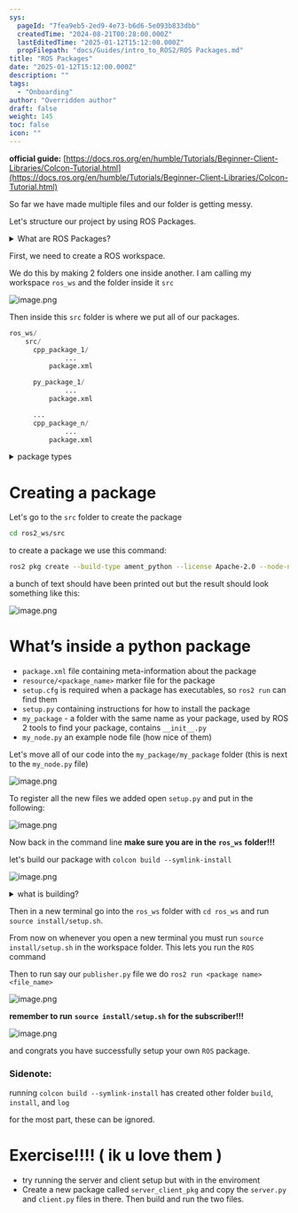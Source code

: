 ```yaml
---
sys:
  pageId: "7fea9eb5-2ed9-4e73-b6d6-5e093b833dbb"
  createdTime: "2024-08-21T00:28:00.000Z"
  lastEditedTime: "2025-01-12T15:12:00.000Z"
  propFilepath: "docs/Guides/intro_to_ROS2/ROS Packages.md"
title: "ROS Packages"
date: "2025-01-12T15:12:00.000Z"
description: ""
tags:
  - "Onboarding"
author: "Overridden author"
draft: false
weight: 145
toc: false
icon: ""
---
```


**official guide:** [https://docs.ros.org/en/humble/Tutorials/Beginner-Client-Libraries/Colcon-Tutorial.html](https://docs.ros.org/en/humble/Tutorials/Beginner-Client-Libraries/Colcon-Tutorial.html)

So far we have made multiple files and our folder is getting messy.

Let's structure our project by using ROS Packages.

<details>

<summary>What are ROS Packages?</summary>

ROS Packages are, as the name implies, packages of code that are highly sharable between ROS developers.

They consist of a folder, `package.xml` file, and source code

```python
      cpp_package_1/
		      ... imagine much code files here ..
          package.xml
```

</details>

First, we need to create a ROS workspace.

We do this by making 2 folders one inside another. I am calling my workspace `ros_ws` and the folder inside it `src`

![image.png](https://prod-files-secure.s3.us-west-2.amazonaws.com/d518164a-d88e-44d1-a4ee-3adb3bd8bce0/70706947-fd18-4537-a67b-e12946812d31/image.png?X-Amz-Algorithm=AWS4-HMAC-SHA256&X-Amz-Content-Sha256=UNSIGNED-PAYLOAD&X-Amz-Credential=ASIAZI2LB4663OIKVTOQ%2F20250206%2Fus-west-2%2Fs3%2Faws4_request&X-Amz-Date=20250206T061147Z&X-Amz-Expires=3600&X-Amz-Security-Token=IQoJb3JpZ2luX2VjED4aCXVzLXdlc3QtMiJHMEUCIDGyOv7Se7C%2FRd5LW71XiyvilbKLbJPU2PJroOpobWR1AiEAhG4lpAyzkUp%2FKf1XQy0P%2FDD7uXGT3FN7q9arXZiu7m4q%2FwMIVxAAGgw2Mzc0MjMxODM4MDUiDJooZtkoLkG3lsPFKircA1Ct4QGX9QwEbyMywvewnawzWaWUDvRCb%2F9RMKtx7ZvEbozcRuLE0jKzAHtsCOcXCRA0M6Dh3yE67RN38XG0Ew14tzZhxTTy%2BgacLaltyd%2Fi%2F8o3QyoMV56RHy%2BBfgXqMkrP6jtPa0aWRDARNrkKNTWiVofC2pHD1JtcEagUKoRHZjKgyiqlXFD%2BBz8M6HM%2ByG6beH9sr1dKUj2SNl3cvlA1t6JdvFXfvFD08vdXye8MNZnuJ81FlJBnvRyaGtdl9BzUAhK0dUr6%2F2qALYyE4UkUM7%2BMeAM3g%2BVEAizYYMQwCSDu2mwctu80qnQ7fHhe%2Bv5JIEiCqt582mX5qdcb0ReAfmiiTtWkt529RbnCniraWpMoZnqKHiMFpUrrzGo%2BqVhxnt%2B0hvZml%2BiW1REf4J5hKDgwBRS8oHHFLCXBp2gnZGyTsyrcYf23HWjpvAKas%2F7p0Tk2%2Bxde7cRw6kVRB5VGKNqpMMX2Al645u8mdFWbJ4yelcNJFMq6vK11bC5yLiee6Bh2ReZD9nQgCX5DS1VSYYlN6i%2FtckKvSWuVrWJkFMtunOzhT15O8pfZ1GGa6rZmA9g5Y2DiPAr1NqhWUjGs3jDILLeZd04FKjnwOvh9WSx%2FbtLcuc1hZa8tMPmbkb0GOqUBzMfN%2FZ5iLrUyVdBEvNfLd0m69EDpqXU92f5kKOkTaLzqtkJF8K5VsBB9MJAGciq43aKl%2Bjoeyc%2FkupPEAywY011BZo%2BCoiPYYGFLN4HfCL7pLIaMFEy6dQA5b%2FU%2BgMkCxfhGy2xOi6iNTK81mcnoOIIE2Cih3KVhrAk6zxZQa6%2FkeJZkFfHPSS6rsvm70kzWLVbGnyQbd1323GTq6HLNBOdGnfvL&X-Amz-Signature=077f8e3b91a2fb4936ff42ef221ebe3edf54e6980f07ce125c10604ae2458b25&X-Amz-SignedHeaders=host&x-id=GetObject)

Then inside this `src` folder is where we put all of our packages.

```python
ros_ws/
    src/
      cpp_package_1/
		      ...
          package.xml

      py_package_1/
		      ...
          package.xml

      ...
      cpp_package_n/
		      ...
          package.xml

```

<details>

<summary>package types</summary>

packages can be either `C++` or python.

the intern file structure is different for each but for this guide we will stick to creating python packages

</details>

# Creating a package

Let's go to the `src` folder to create the package

```bash
cd ros2_ws/src
```

to create a package we use this command:

```bash
ros2 pkg create --build-type ament_python --license Apache-2.0 --node-name my_node my_package
```

a bunch of text should have been printed out but the result should look something like this:

![image.png](https://prod-files-secure.s3.us-west-2.amazonaws.com/d518164a-d88e-44d1-a4ee-3adb3bd8bce0/e6cf1e3f-8512-4a3e-b131-079f800bf3e8/image.png?X-Amz-Algorithm=AWS4-HMAC-SHA256&X-Amz-Content-Sha256=UNSIGNED-PAYLOAD&X-Amz-Credential=ASIAZI2LB4663OIKVTOQ%2F20250206%2Fus-west-2%2Fs3%2Faws4_request&X-Amz-Date=20250206T061147Z&X-Amz-Expires=3600&X-Amz-Security-Token=IQoJb3JpZ2luX2VjED4aCXVzLXdlc3QtMiJHMEUCIDGyOv7Se7C%2FRd5LW71XiyvilbKLbJPU2PJroOpobWR1AiEAhG4lpAyzkUp%2FKf1XQy0P%2FDD7uXGT3FN7q9arXZiu7m4q%2FwMIVxAAGgw2Mzc0MjMxODM4MDUiDJooZtkoLkG3lsPFKircA1Ct4QGX9QwEbyMywvewnawzWaWUDvRCb%2F9RMKtx7ZvEbozcRuLE0jKzAHtsCOcXCRA0M6Dh3yE67RN38XG0Ew14tzZhxTTy%2BgacLaltyd%2Fi%2F8o3QyoMV56RHy%2BBfgXqMkrP6jtPa0aWRDARNrkKNTWiVofC2pHD1JtcEagUKoRHZjKgyiqlXFD%2BBz8M6HM%2ByG6beH9sr1dKUj2SNl3cvlA1t6JdvFXfvFD08vdXye8MNZnuJ81FlJBnvRyaGtdl9BzUAhK0dUr6%2F2qALYyE4UkUM7%2BMeAM3g%2BVEAizYYMQwCSDu2mwctu80qnQ7fHhe%2Bv5JIEiCqt582mX5qdcb0ReAfmiiTtWkt529RbnCniraWpMoZnqKHiMFpUrrzGo%2BqVhxnt%2B0hvZml%2BiW1REf4J5hKDgwBRS8oHHFLCXBp2gnZGyTsyrcYf23HWjpvAKas%2F7p0Tk2%2Bxde7cRw6kVRB5VGKNqpMMX2Al645u8mdFWbJ4yelcNJFMq6vK11bC5yLiee6Bh2ReZD9nQgCX5DS1VSYYlN6i%2FtckKvSWuVrWJkFMtunOzhT15O8pfZ1GGa6rZmA9g5Y2DiPAr1NqhWUjGs3jDILLeZd04FKjnwOvh9WSx%2FbtLcuc1hZa8tMPmbkb0GOqUBzMfN%2FZ5iLrUyVdBEvNfLd0m69EDpqXU92f5kKOkTaLzqtkJF8K5VsBB9MJAGciq43aKl%2Bjoeyc%2FkupPEAywY011BZo%2BCoiPYYGFLN4HfCL7pLIaMFEy6dQA5b%2FU%2BgMkCxfhGy2xOi6iNTK81mcnoOIIE2Cih3KVhrAk6zxZQa6%2FkeJZkFfHPSS6rsvm70kzWLVbGnyQbd1323GTq6HLNBOdGnfvL&X-Amz-Signature=9c8f0b79961094d3e66d2f6bba9d5b6c8b53017dcc12a23d21b1bb61974811fb&X-Amz-SignedHeaders=host&x-id=GetObject)

# What’s inside a python package

- `package.xml` file containing meta-information about the package
- `resource/<package_name>` marker file for the package
- `setup.cfg` is required when a package has executables, so `ros2 run` can find them
- `setup.py` containing instructions for how to install the package
- `my_package` - a folder with the same name as your package, used by ROS 2 tools to find your package, contains `__init__.py`
- `my_node.py` an example node file (how nice of them)

Let's move all of our code into the `my_package/my_package` folder (this is next to the `my_node.py` file)

![image.png](https://prod-files-secure.s3.us-west-2.amazonaws.com/d518164a-d88e-44d1-a4ee-3adb3bd8bce0/9ce58f11-0da9-4d3e-b86d-506a9685d378/image.png?X-Amz-Algorithm=AWS4-HMAC-SHA256&X-Amz-Content-Sha256=UNSIGNED-PAYLOAD&X-Amz-Credential=ASIAZI2LB4663OIKVTOQ%2F20250206%2Fus-west-2%2Fs3%2Faws4_request&X-Amz-Date=20250206T061147Z&X-Amz-Expires=3600&X-Amz-Security-Token=IQoJb3JpZ2luX2VjED4aCXVzLXdlc3QtMiJHMEUCIDGyOv7Se7C%2FRd5LW71XiyvilbKLbJPU2PJroOpobWR1AiEAhG4lpAyzkUp%2FKf1XQy0P%2FDD7uXGT3FN7q9arXZiu7m4q%2FwMIVxAAGgw2Mzc0MjMxODM4MDUiDJooZtkoLkG3lsPFKircA1Ct4QGX9QwEbyMywvewnawzWaWUDvRCb%2F9RMKtx7ZvEbozcRuLE0jKzAHtsCOcXCRA0M6Dh3yE67RN38XG0Ew14tzZhxTTy%2BgacLaltyd%2Fi%2F8o3QyoMV56RHy%2BBfgXqMkrP6jtPa0aWRDARNrkKNTWiVofC2pHD1JtcEagUKoRHZjKgyiqlXFD%2BBz8M6HM%2ByG6beH9sr1dKUj2SNl3cvlA1t6JdvFXfvFD08vdXye8MNZnuJ81FlJBnvRyaGtdl9BzUAhK0dUr6%2F2qALYyE4UkUM7%2BMeAM3g%2BVEAizYYMQwCSDu2mwctu80qnQ7fHhe%2Bv5JIEiCqt582mX5qdcb0ReAfmiiTtWkt529RbnCniraWpMoZnqKHiMFpUrrzGo%2BqVhxnt%2B0hvZml%2BiW1REf4J5hKDgwBRS8oHHFLCXBp2gnZGyTsyrcYf23HWjpvAKas%2F7p0Tk2%2Bxde7cRw6kVRB5VGKNqpMMX2Al645u8mdFWbJ4yelcNJFMq6vK11bC5yLiee6Bh2ReZD9nQgCX5DS1VSYYlN6i%2FtckKvSWuVrWJkFMtunOzhT15O8pfZ1GGa6rZmA9g5Y2DiPAr1NqhWUjGs3jDILLeZd04FKjnwOvh9WSx%2FbtLcuc1hZa8tMPmbkb0GOqUBzMfN%2FZ5iLrUyVdBEvNfLd0m69EDpqXU92f5kKOkTaLzqtkJF8K5VsBB9MJAGciq43aKl%2Bjoeyc%2FkupPEAywY011BZo%2BCoiPYYGFLN4HfCL7pLIaMFEy6dQA5b%2FU%2BgMkCxfhGy2xOi6iNTK81mcnoOIIE2Cih3KVhrAk6zxZQa6%2FkeJZkFfHPSS6rsvm70kzWLVbGnyQbd1323GTq6HLNBOdGnfvL&X-Amz-Signature=ae5f13e97488ff81fb5130b215300d97aafbc93d68170b1a29e797d74cdefe55&X-Amz-SignedHeaders=host&x-id=GetObject)

To register all the new files we added open `setup.py` and put in the following:

![image.png](https://prod-files-secure.s3.us-west-2.amazonaws.com/d518164a-d88e-44d1-a4ee-3adb3bd8bce0/1cd7c262-4cae-4496-9d75-c178537d24a2/image.png?X-Amz-Algorithm=AWS4-HMAC-SHA256&X-Amz-Content-Sha256=UNSIGNED-PAYLOAD&X-Amz-Credential=ASIAZI2LB4663OIKVTOQ%2F20250206%2Fus-west-2%2Fs3%2Faws4_request&X-Amz-Date=20250206T061147Z&X-Amz-Expires=3600&X-Amz-Security-Token=IQoJb3JpZ2luX2VjED4aCXVzLXdlc3QtMiJHMEUCIDGyOv7Se7C%2FRd5LW71XiyvilbKLbJPU2PJroOpobWR1AiEAhG4lpAyzkUp%2FKf1XQy0P%2FDD7uXGT3FN7q9arXZiu7m4q%2FwMIVxAAGgw2Mzc0MjMxODM4MDUiDJooZtkoLkG3lsPFKircA1Ct4QGX9QwEbyMywvewnawzWaWUDvRCb%2F9RMKtx7ZvEbozcRuLE0jKzAHtsCOcXCRA0M6Dh3yE67RN38XG0Ew14tzZhxTTy%2BgacLaltyd%2Fi%2F8o3QyoMV56RHy%2BBfgXqMkrP6jtPa0aWRDARNrkKNTWiVofC2pHD1JtcEagUKoRHZjKgyiqlXFD%2BBz8M6HM%2ByG6beH9sr1dKUj2SNl3cvlA1t6JdvFXfvFD08vdXye8MNZnuJ81FlJBnvRyaGtdl9BzUAhK0dUr6%2F2qALYyE4UkUM7%2BMeAM3g%2BVEAizYYMQwCSDu2mwctu80qnQ7fHhe%2Bv5JIEiCqt582mX5qdcb0ReAfmiiTtWkt529RbnCniraWpMoZnqKHiMFpUrrzGo%2BqVhxnt%2B0hvZml%2BiW1REf4J5hKDgwBRS8oHHFLCXBp2gnZGyTsyrcYf23HWjpvAKas%2F7p0Tk2%2Bxde7cRw6kVRB5VGKNqpMMX2Al645u8mdFWbJ4yelcNJFMq6vK11bC5yLiee6Bh2ReZD9nQgCX5DS1VSYYlN6i%2FtckKvSWuVrWJkFMtunOzhT15O8pfZ1GGa6rZmA9g5Y2DiPAr1NqhWUjGs3jDILLeZd04FKjnwOvh9WSx%2FbtLcuc1hZa8tMPmbkb0GOqUBzMfN%2FZ5iLrUyVdBEvNfLd0m69EDpqXU92f5kKOkTaLzqtkJF8K5VsBB9MJAGciq43aKl%2Bjoeyc%2FkupPEAywY011BZo%2BCoiPYYGFLN4HfCL7pLIaMFEy6dQA5b%2FU%2BgMkCxfhGy2xOi6iNTK81mcnoOIIE2Cih3KVhrAk6zxZQa6%2FkeJZkFfHPSS6rsvm70kzWLVbGnyQbd1323GTq6HLNBOdGnfvL&X-Amz-Signature=35a5c696e9380a5c373d89ce7dd78fae3b9f0f5374cc410bc757ef8dfa872635&X-Amz-SignedHeaders=host&x-id=GetObject)

Now back in the command line **make sure you are in the** **`ros_ws`** **folder!!!**

let's build our package with `colcon build --symlink-install`

![image.png](https://prod-files-secure.s3.us-west-2.amazonaws.com/d518164a-d88e-44d1-a4ee-3adb3bd8bce0/2f2a0d27-b173-48fd-b189-5f5c0ce65619/image.png?X-Amz-Algorithm=AWS4-HMAC-SHA256&X-Amz-Content-Sha256=UNSIGNED-PAYLOAD&X-Amz-Credential=ASIAZI2LB4663OIKVTOQ%2F20250206%2Fus-west-2%2Fs3%2Faws4_request&X-Amz-Date=20250206T061147Z&X-Amz-Expires=3600&X-Amz-Security-Token=IQoJb3JpZ2luX2VjED4aCXVzLXdlc3QtMiJHMEUCIDGyOv7Se7C%2FRd5LW71XiyvilbKLbJPU2PJroOpobWR1AiEAhG4lpAyzkUp%2FKf1XQy0P%2FDD7uXGT3FN7q9arXZiu7m4q%2FwMIVxAAGgw2Mzc0MjMxODM4MDUiDJooZtkoLkG3lsPFKircA1Ct4QGX9QwEbyMywvewnawzWaWUDvRCb%2F9RMKtx7ZvEbozcRuLE0jKzAHtsCOcXCRA0M6Dh3yE67RN38XG0Ew14tzZhxTTy%2BgacLaltyd%2Fi%2F8o3QyoMV56RHy%2BBfgXqMkrP6jtPa0aWRDARNrkKNTWiVofC2pHD1JtcEagUKoRHZjKgyiqlXFD%2BBz8M6HM%2ByG6beH9sr1dKUj2SNl3cvlA1t6JdvFXfvFD08vdXye8MNZnuJ81FlJBnvRyaGtdl9BzUAhK0dUr6%2F2qALYyE4UkUM7%2BMeAM3g%2BVEAizYYMQwCSDu2mwctu80qnQ7fHhe%2Bv5JIEiCqt582mX5qdcb0ReAfmiiTtWkt529RbnCniraWpMoZnqKHiMFpUrrzGo%2BqVhxnt%2B0hvZml%2BiW1REf4J5hKDgwBRS8oHHFLCXBp2gnZGyTsyrcYf23HWjpvAKas%2F7p0Tk2%2Bxde7cRw6kVRB5VGKNqpMMX2Al645u8mdFWbJ4yelcNJFMq6vK11bC5yLiee6Bh2ReZD9nQgCX5DS1VSYYlN6i%2FtckKvSWuVrWJkFMtunOzhT15O8pfZ1GGa6rZmA9g5Y2DiPAr1NqhWUjGs3jDILLeZd04FKjnwOvh9WSx%2FbtLcuc1hZa8tMPmbkb0GOqUBzMfN%2FZ5iLrUyVdBEvNfLd0m69EDpqXU92f5kKOkTaLzqtkJF8K5VsBB9MJAGciq43aKl%2Bjoeyc%2FkupPEAywY011BZo%2BCoiPYYGFLN4HfCL7pLIaMFEy6dQA5b%2FU%2BgMkCxfhGy2xOi6iNTK81mcnoOIIE2Cih3KVhrAk6zxZQa6%2FkeJZkFfHPSS6rsvm70kzWLVbGnyQbd1323GTq6HLNBOdGnfvL&X-Amz-Signature=3a98b2cee72122da1efcc88a1bec98010eb7ec7fd4786f837b84097bfbfd1558&X-Amz-SignedHeaders=host&x-id=GetObject)

<details>

<summary>what is building?</summary>

if you are a CS major at Rose-Hulman you will learn the answer to this in CSSE132

but TLDR; is it combines all the code files into one program that can be run easily 

</details>

Then in a new terminal go into the `ros_ws` folder with `cd ros_ws` and run `source install/setup.sh`. 

From now on whenever you open a new terminal you must run `source install/setup.sh` in the workspace folder. This lets you run the `ROS` command

Then to run say our `publisher.py` file we do `ros2 run <package name> <file_name>`

![image.png](https://prod-files-secure.s3.us-west-2.amazonaws.com/d518164a-d88e-44d1-a4ee-3adb3bd8bce0/4f4b1219-3a44-4632-aa0a-ce3471699f59/image.png?X-Amz-Algorithm=AWS4-HMAC-SHA256&X-Amz-Content-Sha256=UNSIGNED-PAYLOAD&X-Amz-Credential=ASIAZI2LB4663OIKVTOQ%2F20250206%2Fus-west-2%2Fs3%2Faws4_request&X-Amz-Date=20250206T061147Z&X-Amz-Expires=3600&X-Amz-Security-Token=IQoJb3JpZ2luX2VjED4aCXVzLXdlc3QtMiJHMEUCIDGyOv7Se7C%2FRd5LW71XiyvilbKLbJPU2PJroOpobWR1AiEAhG4lpAyzkUp%2FKf1XQy0P%2FDD7uXGT3FN7q9arXZiu7m4q%2FwMIVxAAGgw2Mzc0MjMxODM4MDUiDJooZtkoLkG3lsPFKircA1Ct4QGX9QwEbyMywvewnawzWaWUDvRCb%2F9RMKtx7ZvEbozcRuLE0jKzAHtsCOcXCRA0M6Dh3yE67RN38XG0Ew14tzZhxTTy%2BgacLaltyd%2Fi%2F8o3QyoMV56RHy%2BBfgXqMkrP6jtPa0aWRDARNrkKNTWiVofC2pHD1JtcEagUKoRHZjKgyiqlXFD%2BBz8M6HM%2ByG6beH9sr1dKUj2SNl3cvlA1t6JdvFXfvFD08vdXye8MNZnuJ81FlJBnvRyaGtdl9BzUAhK0dUr6%2F2qALYyE4UkUM7%2BMeAM3g%2BVEAizYYMQwCSDu2mwctu80qnQ7fHhe%2Bv5JIEiCqt582mX5qdcb0ReAfmiiTtWkt529RbnCniraWpMoZnqKHiMFpUrrzGo%2BqVhxnt%2B0hvZml%2BiW1REf4J5hKDgwBRS8oHHFLCXBp2gnZGyTsyrcYf23HWjpvAKas%2F7p0Tk2%2Bxde7cRw6kVRB5VGKNqpMMX2Al645u8mdFWbJ4yelcNJFMq6vK11bC5yLiee6Bh2ReZD9nQgCX5DS1VSYYlN6i%2FtckKvSWuVrWJkFMtunOzhT15O8pfZ1GGa6rZmA9g5Y2DiPAr1NqhWUjGs3jDILLeZd04FKjnwOvh9WSx%2FbtLcuc1hZa8tMPmbkb0GOqUBzMfN%2FZ5iLrUyVdBEvNfLd0m69EDpqXU92f5kKOkTaLzqtkJF8K5VsBB9MJAGciq43aKl%2Bjoeyc%2FkupPEAywY011BZo%2BCoiPYYGFLN4HfCL7pLIaMFEy6dQA5b%2FU%2BgMkCxfhGy2xOi6iNTK81mcnoOIIE2Cih3KVhrAk6zxZQa6%2FkeJZkFfHPSS6rsvm70kzWLVbGnyQbd1323GTq6HLNBOdGnfvL&X-Amz-Signature=52debb87a871deb63072b0080f4f926494af4c436de5d1df11e8a7f74222280b&X-Amz-SignedHeaders=host&x-id=GetObject)

**remember to run** **`source install/setup.sh`** **for the subscriber!!!**

![image.png](https://prod-files-secure.s3.us-west-2.amazonaws.com/d518164a-d88e-44d1-a4ee-3adb3bd8bce0/02121119-dad4-49ec-8356-c956108b4243/image.png?X-Amz-Algorithm=AWS4-HMAC-SHA256&X-Amz-Content-Sha256=UNSIGNED-PAYLOAD&X-Amz-Credential=ASIAZI2LB4663OIKVTOQ%2F20250206%2Fus-west-2%2Fs3%2Faws4_request&X-Amz-Date=20250206T061147Z&X-Amz-Expires=3600&X-Amz-Security-Token=IQoJb3JpZ2luX2VjED4aCXVzLXdlc3QtMiJHMEUCIDGyOv7Se7C%2FRd5LW71XiyvilbKLbJPU2PJroOpobWR1AiEAhG4lpAyzkUp%2FKf1XQy0P%2FDD7uXGT3FN7q9arXZiu7m4q%2FwMIVxAAGgw2Mzc0MjMxODM4MDUiDJooZtkoLkG3lsPFKircA1Ct4QGX9QwEbyMywvewnawzWaWUDvRCb%2F9RMKtx7ZvEbozcRuLE0jKzAHtsCOcXCRA0M6Dh3yE67RN38XG0Ew14tzZhxTTy%2BgacLaltyd%2Fi%2F8o3QyoMV56RHy%2BBfgXqMkrP6jtPa0aWRDARNrkKNTWiVofC2pHD1JtcEagUKoRHZjKgyiqlXFD%2BBz8M6HM%2ByG6beH9sr1dKUj2SNl3cvlA1t6JdvFXfvFD08vdXye8MNZnuJ81FlJBnvRyaGtdl9BzUAhK0dUr6%2F2qALYyE4UkUM7%2BMeAM3g%2BVEAizYYMQwCSDu2mwctu80qnQ7fHhe%2Bv5JIEiCqt582mX5qdcb0ReAfmiiTtWkt529RbnCniraWpMoZnqKHiMFpUrrzGo%2BqVhxnt%2B0hvZml%2BiW1REf4J5hKDgwBRS8oHHFLCXBp2gnZGyTsyrcYf23HWjpvAKas%2F7p0Tk2%2Bxde7cRw6kVRB5VGKNqpMMX2Al645u8mdFWbJ4yelcNJFMq6vK11bC5yLiee6Bh2ReZD9nQgCX5DS1VSYYlN6i%2FtckKvSWuVrWJkFMtunOzhT15O8pfZ1GGa6rZmA9g5Y2DiPAr1NqhWUjGs3jDILLeZd04FKjnwOvh9WSx%2FbtLcuc1hZa8tMPmbkb0GOqUBzMfN%2FZ5iLrUyVdBEvNfLd0m69EDpqXU92f5kKOkTaLzqtkJF8K5VsBB9MJAGciq43aKl%2Bjoeyc%2FkupPEAywY011BZo%2BCoiPYYGFLN4HfCL7pLIaMFEy6dQA5b%2FU%2BgMkCxfhGy2xOi6iNTK81mcnoOIIE2Cih3KVhrAk6zxZQa6%2FkeJZkFfHPSS6rsvm70kzWLVbGnyQbd1323GTq6HLNBOdGnfvL&X-Amz-Signature=f2b94d0a208fb54a7e477b1682b8133e9d67896b65317725425f65a4c0053749&X-Amz-SignedHeaders=host&x-id=GetObject)

and congrats you have successfully setup your own `ROS` package.

### Sidenote:

running `colcon build --symlink-install` has created other folder `build`, `install`, and `log`

for the most part, these can be ignored.

# Exercise!!!! ( ik u love them )

- try running the server and client setup but with in the enviroment
- Create a new package called `server_client_pkg` and copy the `server.py` and `client.py` files in there. Then build and run the two files.
